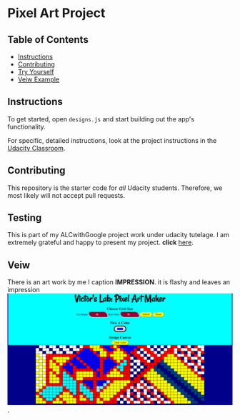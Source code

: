 # Pixel Art Project

## Table of Contents

* [Instructions](#instructions)
* [Contributing](#contributing)
* [Try Yourself](#testing)
* [Veiw Example](#veiw)

## Instructions

To get started, open `designs.js` and start building out the app's functionality.

For specific, detailed instructions, look at the project instructions in the [Udacity Classroom](https://classroom.udacity.com/me).

## Contributing

This repository is the starter code for _all_ Udacity students. Therefore, we most likely will not accept pull requests.

## Testing

This is part of my ALCwithGoogle project work under udacity tutelage. I am extremely grateful and happy to present my project. **click** [here](https://vipascal.github.io/udacity-assignment--Pixel-Art-Maker/).

## Veiw

There is an art work by me I caption **IMPRESSION**. it is flashy and leaves an impression
![PREVIEW WORK](impression.png).

